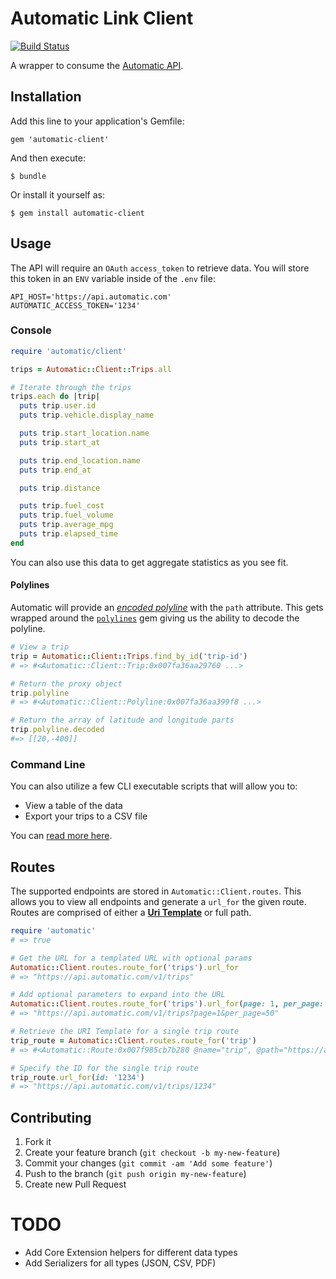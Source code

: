 # Automatic Link Client

[![Build Status](https://travis-ci.org/nateklaiber/automatic-client.png)](https://travis-ci.org/nateklaiber/automatic-client)

A wrapper to consume the [Automatic
API](https://www.automatic.com/developer/documentation/). 

## Installation

Add this line to your application's Gemfile:

    gem 'automatic-client'

And then execute:

    $ bundle

Or install it yourself as:

    $ gem install automatic-client

## Usage

The API will require an `OAuth` `access_token` to retrieve data. You
will store this token in an `ENV` variable inside of the `.env` file:

```
API_HOST='https://api.automatic.com'
AUTOMATIC_ACCESS_TOKEN='1234'
```

### Console

```ruby
require 'automatic/client'

trips = Automatic::Client::Trips.all

# Iterate through the trips
trips.each do |trip|
  puts trip.user.id
  puts trip.vehicle.display_name

  puts trip.start_location.name
  puts trip.start_at

  puts trip.end_location.name
  puts trip.end_at

  puts trip.distance

  puts trip.fuel_cost
  puts trip.fuel_volume
  puts trip.average_mpg
  puts trip.elapsed_time
end
```

You can also use this data to get aggregate statistics as you see fit.

#### Polylines
Automatic will provide an [_encoded
polyline_](https://developers.google.com/maps/documentation/utilities/polylinealgorithm)
with the `path` attribute. This gets wrapped around the
[`polylines`](https://github.com/joshuaclayton/polylines) gem giving us
the ability to decode the polyline.

```ruby
# View a trip
trip = Automatic::Client::Trips.find_by_id('trip-id')
# => #<Automatic::Client::Trip:0x007fa36aa29760 ...>

# Return the proxy object
trip.polyline
# => #<Automatic::Client::Polyline:0x007fa36aa399f8 ...>

# Return the array of latitude and longitude parts
trip.polyline.decoded
#=> [[20,-400]]
```

### Command Line

You can also utilize a few CLI executable scripts that will allow you
to:

* View a table of the data
* Export your trips to a CSV file

You can [read more
here](https://github.com/nateklaiber/automatic-client/tree/master/bin).

## Routes

The supported endpoints are stored in `Automatic::Client.routes`. This
allows you to view all endpoints and generate a `url_for` the given
route. Routes are comprised of either a [__Uri
Template__](http://tools.ietf.org/html/rfc6570) or full path.

```ruby
require 'automatic'
# => true

# Get the URL for a templated URL with optional params
Automatic::Client.routes.route_for('trips').url_for
# => "https://api.automatic.com/v1/trips"

# Add optional parameters to expand into the URL
Automatic::Client.routes.route_for('trips').url_for(page: 1, per_page: 50)
# => "https://api.automatic.com/v1/trips?page=1&per_page=50"

# Retrieve the URI Template for a single trip route
trip_route = Automatic::Client.routes.route_for('trip')
# => #<Automatic::Route:0x007f985cb7b280 @name="trip", @path="https://api.automatic.com/v1/trips/{id}", @options={:templated=>true}>

# Specify the ID for the single trip route
trip_route.url_for(id: '1234')
# => "https://api.automatic.com/v1/trips/1234"
```

## Contributing

1. Fork it
2. Create your feature branch (`git checkout -b my-new-feature`)
3. Commit your changes (`git commit -am 'Add some feature'`)
4. Push to the branch (`git push origin my-new-feature`)
5. Create new Pull Request

# TODO

* Add Core Extension helpers for different data types
* Add Serializers for all types (JSON, CSV, PDF)

